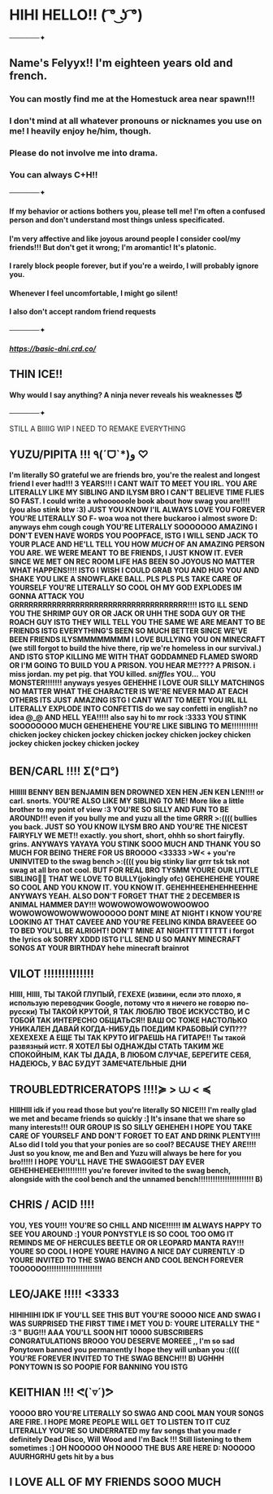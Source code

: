 # HIHI HELLO!! ( ͡° ͜ʖ ͡°)
──────✦
## **Name's Felyyx!! I'm eighteen years old and french.**
### You can mostly find me at the Homestuck area near spawn!!! 
### I don't mind at all whatever pronouns or nicknames you use on me! I heavily enjoy he/him, though.
### Please do not involve me into drama.
### You can always C+H!!
──────✦
#### If my  behavior or actions bothers you, please tell me! I'm often a confused person and don't understand most things unless specificated.
#### I'm very affective and like joyous around people I consider cool/my friends!!! But don't get it wrong; I'm aromantic! It's platonic.
#### I  rarely block people forever, but if you're a weirdo, I will probably ignore you.
#### Whenever I feel uncomfortable, I might go silent! 
#### I also don't accept random friend requests
──────✦
##### https://basic-dni.crd.co/

## THIN ICE!!
#### Why would I say anything? A ninja never reveals his weaknesses 😈
──────✦

STILL A BIIIIG WIP I NEED TO REMAKE EVERYTHING











## YUZU/PIPITA !!! ٩(ˊᗜˋ*)و ♡ 
#### I'm literally SO grateful we are friends bro, you're the realest and longest friend I ever had!!! 3 YEARS!!! I CANT WAIT TO MEET YOU IRL. YOU ARE LITERALLY LIKE MY SIBLING AND ILYSM BRO I CAN'T BELIEVE TIME FLIES SO FAST. I could write a whoooooole book about how swag you are!!!! (you also stink btw :3) JUST YOU KNOW I'lL ALWAYS LOVE YOU FOREVER YOU'RE LITERALLY SO F- woa woa not there buckaroo i almost swore D: anyways ehm cough cough YOU'RE LITERALLY SOOOOOOO AMAZING I  DON'T EVEN HAVE WORDS YOU POOPFACE, ISTG I WILL SEND JACK TO YOUR PLACE AND HE'LL TELL YOU HOW *MUCH* OF AN AMAZING PERSON YOU ARE. WE WERE MEANT TO BE FRIENDS, I JUST KNOW IT. EVER SINCE WE MET ON REC ROOM LIFE HAS BEEN SO JOYOUS NO MATTER WHAT HAPPENS!!!! ISTG I WISH I COULD GRAB YOU AND HUG YOU AND SHAKE YOU LIKE A SNOWFLAKE BALL. PLS PLS PLS TAKE CARE OF YOURSELF YOU'RE LITERALLY SO COOL OH MY GOD EXPLODES IM GONNA ATTACK YOU GRRRRRRRRRRRRRRRRRRRRRRRRRRRRRRRRRRRRR!!!! ISTG ILL SEND YOU THE SHRIMP GUY OR OR JACK OR UHH THE SODA GUY OR THE ROACH GUY ISTG THEY WILL TELL YOU THE SAME WE ARE MEANT TO BE FRIENDS ISTG EVERYTHING'S BEEN SO MUCH BETTER SINCE WE'VE BEEN FRIENDS ILYSMMMMMMMM I LOVE BULLYING YOU ON MINECRAFT (we still forgot to build the hive there, rip we're homeless in our survival.) AND ISTG STOP KILLING ME WITH THAT GODDAMNED FLAMED SWORD OR I'M GOING TO BUILD YOU A PRISON. YOU HEAR ME???? A PRISON. i miss jordan. my pet pig. that YOU killed. *sniffles* YOU... YOU MONSTER!!!!!!! anyways yesyes GEHEHHE I LOVE OUR SILLY MATCHINGS NO MATTER WHAT THE CHARACTER IS WE'RE NEVER MAD AT EACH OTHERS ITS JUST AMAZING ISTG I CANT WAIT TO MEET YOU IRL ILL LITERALLY EXPLODE INTO CONFETTIS do we say confetti in english? no idea @_@ AND HELL YEA!!!!! also say hi to mr rock :3333 YOU STINK SOOOOOOOO MUCH GEHEHEHEHE YOU'RE LIKE SIBLING TO ME!!!!!!!!!!! chicken jockey chicken jockey chicken jockey chicken jockey chicken jockey chicken jockey chicken jockey
## BEN/CARL !!!! Σ(°ロ°)
#### HIIIIII BENNY BEN BENJAMIN BEN DROWNED XEN HEN JEN KEN LEN!!!! or carl. snorts. YOU'RE ALSO LIKE MY SIBLING TO ME! More like a little brother to my point of view :3 YOU'RE SO SILLY AND FUN TO BE AROUND!!! even if you  bully me and yuzu all the time GRRR >:(((( bullies you back. JUST SO YOU KNOW ILYSM BRO AND YOU'RE THE NICEST FAIRYFLY WE MET!! exactly. you short, short, ohhh so short fairyfly. grins. ANYWAYS YAYAYA YOU STINK SOOO MUCH AND THANK YOU SO MUCH FOR BEING THERE FOR US BROOOO <33333 >W< + you're UNINVITED to the swag bench >:(((( you big stinky liar grrr tsk tsk not swag at all bro not cool. BUT FOR REAL BRO TYSMM YOURE OUR LITTLE SIBLING💙💙 THAT WE LOVE TO BULLY(jokingly ofc) GEHEHEHEHE YOURE SO COOL AND YOU KNOW IT. YOU KNOW IT. GEHEHHEEHEHEHHEEHHE ANYWAYS YEAH. ALSO DON'T FORGET THAT THE 2 DECEMBER IS ANIMAL HAMMER DAY!!! WOWOWOWOWOWOWOOWOO WOWOWOWOWOWWOWOOOOO DONT MINE AT NIGHT I KNOW YOU'RE LOOKING AT THAT CAVEEE AND YOU'RE FEELING KINDA BRAVEEEE GO TO BED YOU'LL BE ALRIGHT! DON'T MINE AT NIGHTTTTTTTTT i forgot the lyrics ok SORRY XDDD ISTG I'LL SEND U SO MANY MINECRAFT SONGS AT YOUR BIRTHDAY hehe minecraft brainrot
## VILOT !!!!!!!!!!!!!!
#### HIIII, HIIII, ТЫ ТАКОЙ ГЛУПЫЙ, ГЕХЕХЕ (извини, если это плохо, я использую переводчик Google, потому что я ничего не говорю по-русски) ТЫ ТАКОЙ КРУТОЙ, Я ТАК ЛЮБЛЮ ТВОЕ ИСКУССТВО, И С ТОБОЙ ТАК ИНТЕРЕСНО ОБЩАТЬСЯ!! ВАШ OC ТОЖЕ НАСТОЛЬКО УНИКАЛЕН ДАВАЙ КОГДА-НИБУДЬ ПОЕДИМ КРАБОВЫЙ СУП??? ХЕХЕХЕХЕ А ЕЩЕ ТЫ ТАК КРУТО ИГРАЕШЬ НА ГИТАРЕ!! Ты такой развязный истг. Я ХОТЕЛ БЫ ОДНАЖДЫ СТАТЬ ТАКИМ ЖЕ СПОКОЙНЫМ, КАК ТЫ ДАДА, В ЛЮБОМ СЛУЧАЕ, БЕРЕГИТЕ СЕБЯ, НАДЕЮСЬ, У ВАС БУДУТ ЗАМЕЧАТЕЛЬНЫЕ ДНИ
## TROUBLEDTRICERATOPS !!!!≽ > ⩊ < ≼
#### HIIIHIII idk if you read those but you're literally SO NICE!!! I'm really glad we met and became friends so quickly :] It's insane that we share so many interests!!! OUR GROUP IS SO SILLY GEHEHEH I HOPE YOU TAKE CARE OF YOURSELF AND DON'T FORGET TO EAT AND DRINK PLENTY!!!! ALso did I told you that your ponies are so cool? BECAUSE THEY ARE!!!! Just so you know, me and Ben and Yuzu will always be here for you bro!!!!! I HOPE YOU'LL HAVE THE SWAGGIEST DAY EVER GEHEHHEHEEH!!!!!!!!!! you're forever invited to the swag bench, alongside with the cool bench and the unnamed bench!!!!!!!!!!!!!!!!!!!!!!! B)
## CHRIS / ACID !!!!
#### YOU, YES YOU!!! YOU'RE SO CHILL AND NICE!!!!!! IM ALWAYS HAPPY TO SEE YOU AROUND :] YOUR PONYSTYLE IS SO COOL TOO OMG IT REMINDS ME OF HERCULES BEETLE OR OR LEOPARD MANTA RAY!!! YOURE SO COOL I HOPE YOURE HAVING A NICE DAY CURRENTLY :D YOURE INVITED TO THE SWAG BENCH AND COOL BENCH FOREVER TOOOOOO!!!!!!!!!!!!!!!!!!!!!!!
## LEO/JAKE !!!!! <3333
#### HIHIHIIHI IDK IF YOU'LL SEE THIS BUT YOU'RE SOOOO NICE AND SWAG I WAS SURPRISED THE FIRST TIME I MET YOU D: YOURE LITERALLY THE " :3 " BUG!!! AAA YOU'LL SOON HIT 10000 SUBSCRIBERS CONGRATULATIONS BROOO YOU DESERVE MOREEE ,, I'm so sad Ponytown banned you permanently I hope they will unban you :(((( YOU'RE FOREVER INVITED TO THE SWAG BENCH!!! B) UGHHH PONYTOWN IS SO POOPIE FOR BANNING YOU ISTG
## KEITHIAN !!! ᕙ(`▿´)ᕗ
#### YOOOO BRO YOU'RE LITERALLY SO SWAG AND COOL MAN YOUR SONGS ARE FIRE. I HOPE MORE PEOPLE WILL GET TO LISTEN TO IT CUZ LITERALLY YOU'RE SO UNDERRATED my fav songs that you made r definitely Dead Disco, Will Wood and I'm Back !!! Still listening to them sometimes :] OH NOOOOO OH NOOOO THE BUS ARE HERE D: NOOOOO AUURHGRHU gets hit by a bus
## I LOVE ALL OF MY FRIENDS SOOO MUCH

